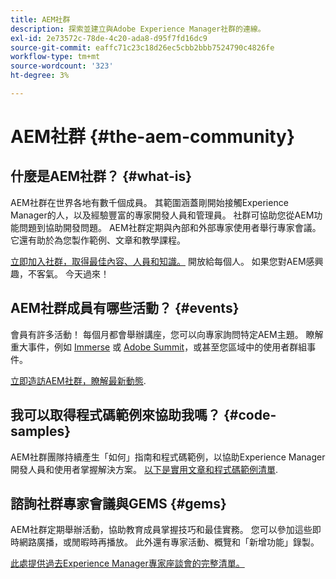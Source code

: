 ```yaml
---
title: AEM社群
description: 探索並建立與Adobe Experience Manager社群的連線。
exl-id: 2e73572c-78de-4c20-ada8-d95f7fd16dc9
source-git-commit: eaffc71c23c18d26ec5cbb2bbb7524790c4826fe
workflow-type: tm+mt
source-wordcount: '323'
ht-degree: 3%

---
```


# AEM社群 {#the-aem-community}

## 什麼是AEM社群？ {#what-is}

AEM社群在世界各地有數千個成員。 其範圍涵蓋剛開始接觸Experience Manager的人，以及經驗豐富的專家開發人員和管理員。 社群可協助您從AEM功能問題到協助開發問題。 AEM社群定期與內部和外部專家使用者舉行專家會議。 它還有助於為您製作範例、文章和教學課程。

[立即加入社群，取得最佳內容、人員和知識。](https://experienceleaguecommunities.adobe.com/t5/adobe-experience-manager/ct-p/adobe-experience-manager-community) 開放給每個人。 如果您對AEM感興趣，不客氣。 今天過來！

## AEM社群成員有哪些活動？ {#events}

會員有許多活動！ 每個月都會舉辦講座，您可以向專家詢問特定AEM主題。 瞭解重大事件，例如 [Immerse](https://help-forums.adobe.com/content/adobeforums/en/experience-manager-forum/adobe-experience-manager.topic.html/forum__fb7p-the_immerseagendai.html) 或 [Adobe Summit](https://business.adobe.com/summit/adobe-summit.html)，或甚至您區域中的使用者群組事件。

[立即造訪AEM社群，瞭解最新動態](https://help-forums.adobe.com/content/adobeforums/en/experience-manager-forum/adobe-experience-manager.html).

## 我可以取得程式碼範例來協助我嗎？ {#code-samples}

AEM社群團隊持續產生「如何」指南和程式碼範例，以協助Experience Manager開發人員和使用者掌握解決方案。 [以下是實用文章和程式碼範例清單](https://experienceleaguecommunities.adobe.com/t5/adobe-experience-manager/ct-p/adobe-experience-manager-community).

## 諮詢社群專家會議與GEMS {#gems}

AEM社群定期舉辦活動，協助教育成員掌握技巧和最佳實務。 您可以參加這些即時網路廣播，或閒暇時再播放。 此外還有專家活動、概覽和「新增功能」錄製。

[此處提供過去Experience Manager專家座談會的完整清單。](https://experienceleague.adobe.com/docs/experience-manager-guides-learn/tutorials/knowledge-base/expert-session/expert-session.html?lang=en)
